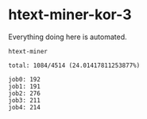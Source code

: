 # htext-miner-kor-3

Everything doing here is automated.

```
htext-miner

total: 1084/4514 (24.01417811253877%)

job0: 192
job1: 191
job2: 276
job3: 211
job4: 214
```